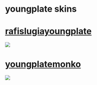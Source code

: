 # youngplate skins

# [rafislugiayoungplate](https://rabus.s-ul.eu/imDA8aRk)
![](https://cdn.discordapp.com/attachments/640104507673411604/1234163244910776392/screenshot034.jpg?ex=66365317&is=66350197&hm=2036011b3b79147bf481306e742f94eca234bbc80cbd4a60bd8847dbfdb8b5cd&)

# [youngplatemonko](https://rabus.s-ul.eu/7KEgBZkB)
![](https://imgur.com/a/p3qPNK3)

